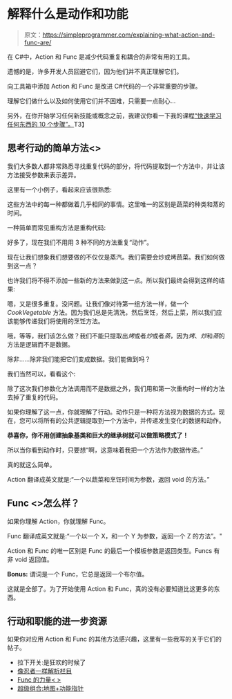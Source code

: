 # 解释什么是动作和功能

> 原文：<https://simpleprogrammer.com/explaining-what-action-and-func-are/>

在 C#中，Action 和 Func 是减少代码重复和耦合的非常有用的工具。

遗憾的是，许多开发人员回避它们，因为他们并不真正理解它们。

向工具箱中添加 Action 和 Func 是改进 C#代码的一个非常重要的步骤。

理解它们做什么以及如何使用它们并不困难，只需要一点耐心…

另外，在你开始学习任何新技能或概念之前，我建议你看一下我的课程[“快速学习任何东西的 10 个步骤”。](https://simpleprogrammer.com/store/products/learn-anything-quickly/)T3】

## 思考行动的简单方法<>

我们大多数人都非常熟悉寻找重复代码的部分，将代码提取到一个方法中，并让该方法接受参数来表示差异。

这里有一个小例子，看起来应该很熟悉:

这些方法中的每一种都做着几乎相同的事情。这里唯一的区别是蔬菜的种类和蒸的时间。

一种简单而常见重构方法是重构代码:

好多了，现在我们不用用 3 种不同的方法重复“动作”。

现在让我们想象我们想要做的不仅仅是蒸汽。我们需要会炒或烤蔬菜。我们如何做到这一点？

也许我们将不得不添加一些新的方法来做到这一点。所以我们最终会得到这样的结果:

嗯，又是很多重复。没问题。让我们像对待第一组方法一样，做一个 *CookVegetable* 方法。因为我们总是先清洗，然后烹饪，然后上菜，所以我们应该能够传递我们将使用的烹饪方法。

哦，等等，我们该怎么做？我们不能只提取出*烤*或者*炒*或者*蒸*，因为*烤*、*炒*和*蒸*的方法是逻辑而不是数据。

除非……除非我们能把它们变成数据。我们能做到吗？

我们当然可以，看看这个:

除了这次我们参数化方法调用而不是数据之外，我们用和第一次重构时一样的方法去掉了重复的代码。

如果你理解了这一点，你就理解了行动。动作只是一种将方法视为数据的方式。现在，您可以将所有的公共逻辑提取到一个方法中，并传递发生变化的数据和动作。

**恭喜你，你不用创建抽象基类和巨大的继承树就可以做策略模式了！**

所以当你看到动作时，只要想“啊，这意味着我把一个方法作为数据传递。”

真的就这么简单。

Action <vegetable cookingtime="">翻译成英文就是:“一个以蔬菜和烹饪时间为参数，返回 void 的方法。”</vegetable>

## Func <>怎么样？

如果你理解 Action，你就理解 Func。

Func <x y="" z="">翻译成英文就是:“一个以一个 X，和一个 Y 为参数，返回一个 Z 的方法”。"</x>

Action 和 Func 的唯一区别是 Func 的最后一个模板参数是返回类型。Funcs 有非 void 返回值。

**Bonus:** 谓词是一个 Func，它总是返回一个布尔值。

这就是全部了。为了开始使用 Action 和 Func，真的没有必要知道比这更多的东西。

## 行动和职能的进一步资源

如果你对应用 Action 和 Func 的其他方法感兴趣，这里有一些我写的关于它们的帖子。

*   拉下开关:是狂欢的时候了
*   [像忍者一样解析栏目](https://simpleprogrammer.com/2010/06/30/parsing-columns-like-a-ninja/)
*   [Func 的力量< >](https://simpleprogrammer.com/2010/06/18/the-power-of-func/)
*   [超级组合:地图+功能指针](https://simpleprogrammer.com/2010/02/25/super-combo-map-function-pointer/)